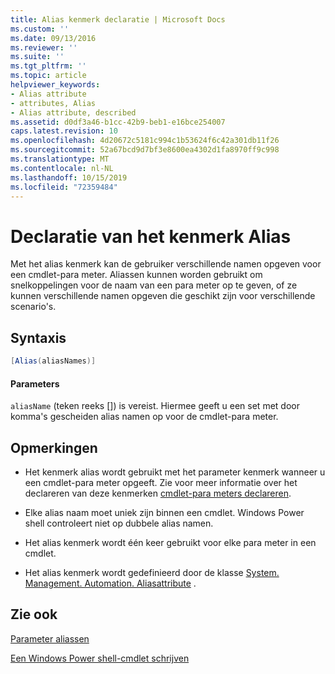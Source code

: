 ```yaml
---
title: Alias kenmerk declaratie | Microsoft Docs
ms.custom: ''
ms.date: 09/13/2016
ms.reviewer: ''
ms.suite: ''
ms.tgt_pltfrm: ''
ms.topic: article
helpviewer_keywords:
- Alias attribute
- attributes, Alias
- Alias attribute, described
ms.assetid: d0df3a46-b1cc-42b9-beb1-e16bce254007
caps.latest.revision: 10
ms.openlocfilehash: 4d20672c5181c994c1b53624f6c42a301db11f26
ms.sourcegitcommit: 52a67bcd9d7bf3e8600ea4302d1fa8970ff9c998
ms.translationtype: MT
ms.contentlocale: nl-NL
ms.lasthandoff: 10/15/2019
ms.locfileid: "72359484"
---
```

# <a name="alias-attribute-declaration"></a>Declaratie van het kenmerk Alias

Met het alias kenmerk kan de gebruiker verschillende namen opgeven voor een cmdlet-para meter. Aliassen kunnen worden gebruikt om snelkoppelingen voor de naam van een para meter op te geven, of ze kunnen verschillende namen opgeven die geschikt zijn voor verschillende scenario's.

## <a name="syntax"></a>Syntaxis

```csharp
[Alias(aliasNames)]
```

#### <a name="parameters"></a>Parameters

`aliasName` (teken reeks []) is vereist. Hiermee geeft u een set met door komma's gescheiden alias namen op voor de cmdlet-para meter.

## <a name="remarks"></a>Opmerkingen

- Het kenmerk alias wordt gebruikt met het parameter kenmerk wanneer u een cmdlet-para meter opgeeft. Zie voor meer informatie over het declareren van deze kenmerken [cmdlet-para meters declareren](./how-to-declare-cmdlet-parameters.md).

- Elke alias naam moet uniek zijn binnen een cmdlet. Windows Power shell controleert niet op dubbele alias namen.

- Het alias kenmerk wordt één keer gebruikt voor elke para meter in een cmdlet.

- Het alias kenmerk wordt gedefinieerd door de klasse [System. Management. Automation. Aliasattribute](/dotnet/api/System.Management.Automation.AliasAttribute) .

## <a name="see-also"></a>Zie ook

[Parameter aliassen](./parameter-aliases.md)

[Een Windows Power shell-cmdlet schrijven](./writing-a-windows-powershell-cmdlet.md)
